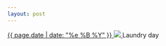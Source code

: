 ```yaml
---
layout: post
---
```


<p>
  <a href="/502">
    <time>{{ page.date | date: "%e %B %Y" }}</time>
    <img src="{{ site.assets_url }}/502.jpg">
  </a>
  Laundry day
</p>
